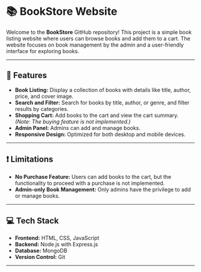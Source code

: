 # 📚 BookStore Website

Welcome to the **BookStore** GitHub repository! This project is a simple book listing website where users can browse books and add them to a cart. The website focuses on book management by the admin and a user-friendly interface for exploring books.

---

## 🌟 Features

- **Book Listing:** Display a collection of books with details like title, author, price, and cover image.
- **Search and Filter:** Search for books by title, author, or genre, and filter results by categories.
- **Shopping Cart:** Add books to the cart and view the cart summary. *(Note: The buying feature is not implemented.)*
- **Admin Panel:** Admins can add and manage books.
- **Responsive Design:** Optimized for both desktop and mobile devices.

---

## ❗ Limitations

- **No Purchase Feature:** Users can add books to the cart, but the functionality to proceed with a purchase is not implemented.
- **Admin-only Book Management:** Only admins have the privilege to add or manage books.

---

## 💻 Tech Stack

- **Frontend:** HTML, CSS, JavaScript
- **Backend:** Node.js with Express.js
- **Database:** MongoDB
- **Version Control:** Git

---

